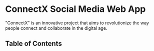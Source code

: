 # ConnectX Social Media Web App

"ConnectX" is an innovative project that aims to revolutionize the way people connect and collaborate in the digital age.

## Table of Contents
